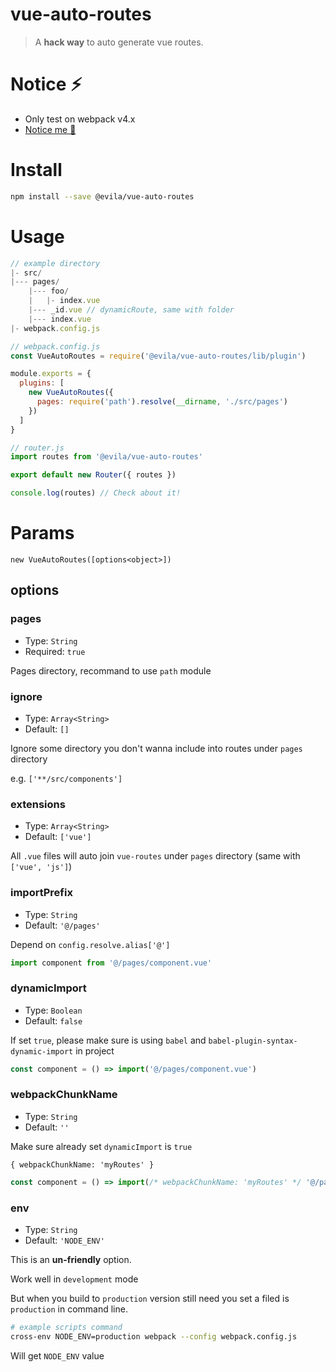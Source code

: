 # vue-auto-routes

> A **hack way** to auto generate vue routes.

# Notice ️⚡️

- Only test on webpack v4.x
- [Notice me 🐞](#env)

# Install

```bash
npm install --save @evila/vue-auto-routes
```

# Usage

```js
// example directory
|- src/
|--- pages/
    |--- foo/
    |   |- index.vue
    |--- _id.vue // dynamicRoute, same with folder
    |--- index.vue
|- webpack.config.js

// webpack.config.js
const VueAutoRoutes = require('@evila/vue-auto-routes/lib/plugin')

module.exports = {
  plugins: [
    new VueAutoRoutes({
      pages: require('path').resolve(__dirname, './src/pages')
    })
  ]
}

// router.js
import routes from '@evila/vue-auto-routes'

export default new Router({ routes })

console.log(routes) // Check about it!
```

# Params

`new VueAutoRoutes([options<object>])`

## options

### pages
- Type: `String`
- Required: `true`

Pages directory, recommand to use `path` module

### ignore
- Type: `Array<String>`
- Default: `[]`

Ignore some directory you don't wanna include into routes under `pages` directory

e.g. `['**/src/components']`

### extensions
- Type: `Array<String>`
- Default: `['vue']`

All `.vue` files will auto join `vue-routes` under `pages` directory (same with `['vue', 'js']`)

### importPrefix
- Type: `String`
- Default: `'@/pages'`

Depend on `config.resolve.alias['@']`

```js
import component from '@/pages/component.vue'
```

### dynamicImport
- Type: `Boolean`
- Default: `false`

If set `true`, please make sure is using `babel` and `babel-plugin-syntax-dynamic-import` in project

```js
const component = () => import('@/pages/component.vue')
```

### webpackChunkName
- Type: `String`
- Default: `''`

Make sure already set `dynamicImport` is `true`

`{ webpackChunkName: 'myRoutes' }`

```js
const component = () => import(/* webpackChunkName: 'myRoutes' */ '@/pages/component.vue')
```

### env
- Type: `String`
- Default: `'NODE_ENV'`

This is an **un-friendly** option.

Work well in `development` mode

But when you build to `production` version still need you set a filed is `production` in command line.

```bash
# example scripts command
cross-env NODE_ENV=production webpack --config webpack.config.js
```

Will get `NODE_ENV` value